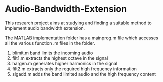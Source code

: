 # Audio-Bandwidth-Extension

This research project aims at studying and finding a suitable method to implement audio bandwidth extension.

The MATLAB implementation folder has a mainprog.m file which accesses all the various function .m files in the folder.

1) blimit.m band limits the incoming audio
2) filt1.m extracts the highest octave in the signal
3) hargen.m generates higher harmonics in the signal
4) filt2.m extracts only the required high frequency information
5) sigadd.m adds the band limited audio and the high frequency content
